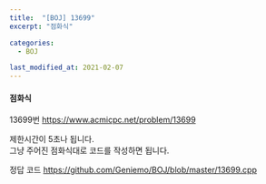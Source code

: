 ```yaml
---
title:  "[BOJ] 13699"
excerpt: "점화식"

categories:
  - BOJ

last_modified_at: 2021-02-07
---
```


#### 점화식

13699번 <https://www.acmicpc.net/problem/13699>

제한시간이 5초나 됩니다.<br>
그냥 주어진 점화식대로 코드를 작성하면 됩니다.

정답 코드 <https://github.com/Geniemo/BOJ/blob/master/13699.cpp>